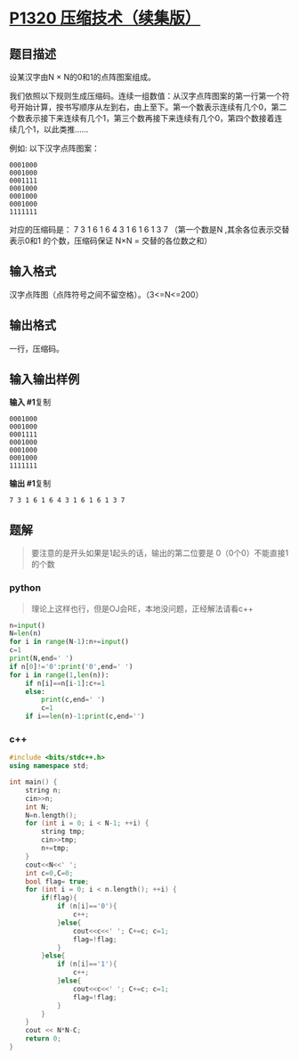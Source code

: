 # [P1320 压缩技术（续集版）](https://www.luogu.com.cn/problem/P1320)

## 题目描述

设某汉字由N × N的0和1的点阵图案组成。

我们依照以下规则生成压缩码。连续一组数值：从汉字点阵图案的第一行第一个符号开始计算，按书写顺序从左到右，由上至下。第一个数表示连续有几个0，第二个数表示接下来连续有几个1，第三个数再接下来连续有几个0，第四个数接着连续几个1，以此类推……

例如: 以下汉字点阵图案：

```
0001000
0001000
0001111
0001000
0001000
0001000
1111111
```

对应的压缩码是： 7 3 1 6 1 6 4 3 1 6 1 6 1 3 7 （第一个数是N ,其余各位表示交替表示0和1 的个数，压缩码保证 N×N = 交替的各位数之和）

## 输入格式

汉字点阵图（点阵符号之间不留空格）。（3<=N<=200）

## 输出格式

一行，压缩码。

## 输入输出样例

**输入 #1**复制

```
0001000
0001000
0001111
0001000
0001000
0001000
1111111
```

**输出 #1**复制

```
7 3 1 6 1 6 4 3 1 6 1 6 1 3 7
```

## 题解

> 要注意的是开头如果是1起头的话，输出的第二位要是 0（0个0）不能直接1的个数

### python

> 理论上这样也行，但是OJ会RE，本地没问题，正经解法请看c++

```python
n=input()
N=len(n)
for i in range(N-1):n+=input()
c=1
print(N,end=' ')
if n[0]!='0':print('0',end=' ')
for i in range(1,len(n)):
    if n[i]==n[i-1]:c+=1
    else:
        print(c,end=' ')
        c=1
    if i==len(n)-1:print(c,end='')
```

### c++

```cpp
#include <bits/stdc++.h>
using namespace std;

int main() {
    string n;
    cin>>n;
    int N;
    N=n.length();
    for (int i = 0; i < N-1; ++i) {
        string tmp;
        cin>>tmp;
        n+=tmp;
    }
    cout<<N<<' ';
    int c=0,C=0;
    bool flag= true;
    for (int i = 0; i < n.length(); ++i) {
        if(flag){
            if (n[i]=='0'){
                c++;
            }else{
                cout<<c<<' '; C+=c; c=1;
                flag=!flag;
            }
        }else{
            if (n[i]=='1'){
                c++;
            }else{
                cout<<c<<' '; C+=c; c=1;
                flag=!flag;
            }
        }
    }
    cout << N*N-C;
    return 0;
}
```

